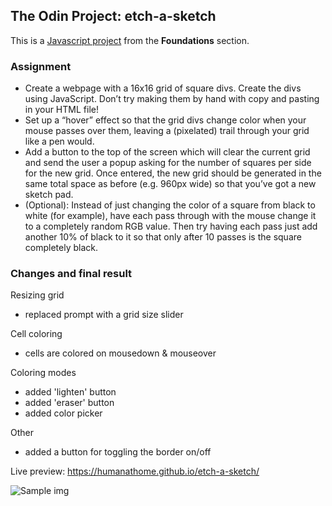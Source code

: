 ## The Odin Project: etch-a-sketch
This is a [Javascript project](https://www.theodinproject.com/lessons/foundations-etch-a-sketch) from the **Foundations** section.

### Assignment

- Create a webpage with a 16x16 grid of square divs. Create the divs using JavaScript. Don’t try making them by hand 
with copy and pasting in your HTML file!
- Set up a “hover” effect so that the grid divs change color when your mouse passes over them, leaving a (pixelated) 
trail through your grid like a pen would.
- Add a button to the top of the screen which will clear the current grid and send the user a popup asking for the 
number of squares per side for the new grid. Once entered, the new grid should be generated in the same total space as 
before (e.g. 960px wide) so that you’ve got a new sketch pad.
- (Optional): Instead of just changing the color of a square from black to white (for example), have each pass through 
with the mouse change it to a completely random RGB value. Then try having each pass just add another 10% of black to 
it so that only after 10 passes is the square completely black.

### Changes and final result
Resizing grid
- replaced prompt with a grid size slider

Cell coloring
- cells are colored on mousedown & mouseover

Coloring modes
- added 'lighten' button
- added 'eraser' button
- added color picker

Other
- added a button for toggling the border on/off

Live preview: https://humanathome.github.io/etch-a-sketch/

![Sample img](https://www.dropbox.com/s/lp7ho8e8869qt6z/2022-05-05_16-41.png?raw=true)
